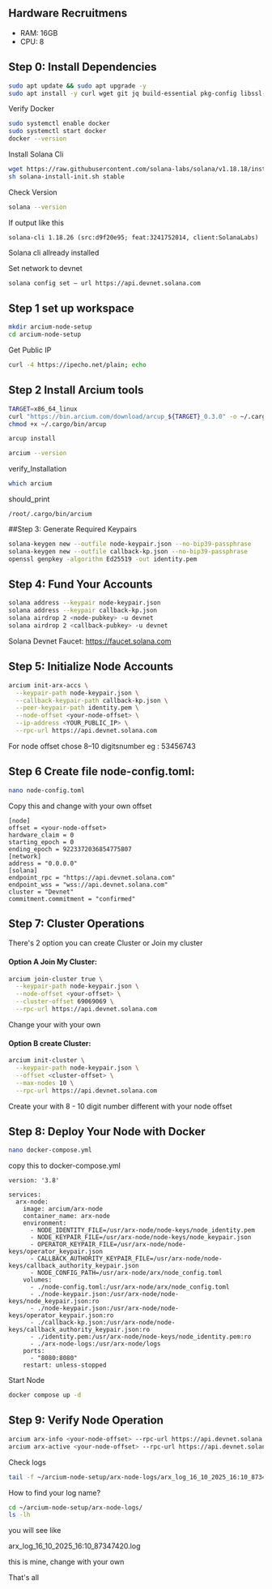 ## Hardware Recruitmens
- RAM: 16GB
- CPU: 8
  

## Step 0: Install Dependencies

```bash
sudo apt update && sudo apt upgrade -y
sudo apt install -y curl wget git jq build-essential pkg-config libssl-dev openssl docker.io docker-compose
```

Verify Docker

```bash
sudo systemctl enable docker
sudo systemctl start docker
docker --version
```

Install Solana Cli

```bash
wget https://raw.githubusercontent.com/solana-labs/solana/v1.18.18/install/solana-install-init.sh -O solana-install-init.sh
sh solana-install-init.sh stable
```

Check Version

```bash
solana --version
```

If output like this

```
solana-cli 1.18.26 (src:d9f20e95; feat:3241752014, client:SolanaLabs)
```

Solana cli allready installed

Set network to devnet
```bash
solana config set — url https://api.devnet.solana.com
```
## Step 1 set up workspace

```bash
mkdir arcium-node-setup
cd arcium-node-setup
```

Get Public IP

```bash
curl -4 https://ipecho.net/plain; echo
```

## Step 2 Install Arcium tools

```bash
TARGET=x86_64_linux
curl "https://bin.arcium.com/download/arcup_${TARGET}_0.3.0" -o ~/.cargo/bin/arcup
chmod +x ~/.cargo/bin/arcup

arcup install

arcium --version
```

verify_Installation

```bash
which arcium
```

should_print

```
/root/.cargo/bin/arcium
```

##Step 3: Generate Required Keypairs

```bash
solana-keygen new --outfile node-keypair.json --no-bip39-passphrase
solana-keygen new --outfile callback-kp.json --no-bip39-passphrase
openssl genpkey -algorithm Ed25519 -out identity.pem
```

## Step 4: Fund Your Accounts

```bash
solana address --keypair node-keypair.json
solana address --keypair callback-kp.json
solana airdrop 2 <node-pubkey> -u devnet
solana airdrop 2 <callback-pubkey> -u devnet
```

Solana Devnet Faucet: https://faucet.solana.com

## Step 5: Initialize Node Accounts

```bash
arcium init-arx-accs \
  --keypair-path node-keypair.json \
  --callback-keypair-path callback-kp.json \
  --peer-keypair-path identity.pem \
  --node-offset <your-node-offset> \
  --ip-address <YOUR_PUBLIC_IP> \
  --rpc-url https://api.devnet.solana.com
```
  
For node offset chose 8–10 digitsnumber eg : 53456743

## Step 6 Create file node-config.toml:

```bash
nano node-config.toml
```

Copy this and change <your-node-offset> with your own offset

```
[node]
offset = <your-node-offset>
hardware_claim = 0
starting_epoch = 0
ending_epoch = 9223372036854775807
[network]
address = "0.0.0.0"
[solana]
endpoint_rpc = "https://api.devnet.solana.com"
endpoint_wss = "wss://api.devnet.solana.com"
cluster = "Devnet"
commitment.commitment = "confirmed"
```
## Step 7: Cluster Operations

There's 2 option you can create Cluster or Join my cluster

#### Option A Join My Cluster:

```Bash
arcium join-cluster true \
  --keypair-path node-keypair.json \
  --node-offset <your-offset> \
  --cluster-offset 69069069 \
  --rpc-url https://api.devnet.solana.com
```
  Change your <your-offset> with your own

#### Option B create Cluster:  

```bash
arcium init-cluster \
  --keypair-path node-keypair.json \
  --offset <cluster-offset> \
  --max-nodes 10 \
  --rpc-url https://api.devnet.solana.com
```
  Create your <cluster-offset> with 8 - 10 digit number different with your node offset

## Step 8: Deploy Your Node with Docker

```bash
nano docker-compose.yml
```

copy this to docker-compose.yml
```
version: '3.8'

services:
  arx-node:
    image: arcium/arx-node
    container_name: arx-node
    environment:
      - NODE_IDENTITY_FILE=/usr/arx-node/node-keys/node_identity.pem
      - NODE_KEYPAIR_FILE=/usr/arx-node/node-keys/node_keypair.json
      - OPERATOR_KEYPAIR_FILE=/usr/arx-node/node-keys/operator_keypair.json
      - CALLBACK_AUTHORITY_KEYPAIR_FILE=/usr/arx-node/node-keys/callback_authority_keypair.json
      - NODE_CONFIG_PATH=/usr/arx-node/arx/node_config.toml
    volumes:
      - ./node-config.toml:/usr/arx-node/arx/node_config.toml
      - ./node-keypair.json:/usr/arx-node/node-keys/node_keypair.json:ro
      - ./node-keypair.json:/usr/arx-node/node-keys/operator_keypair.json:ro
      - ./callback-kp.json:/usr/arx-node/node-keys/callback_authority_keypair.json:ro
      - ./identity.pem:/usr/arx-node/node-keys/node_identity.pem:ro
      - ./arx-node-logs:/usr/arx-node/logs
    ports:
      - "8080:8080"
    restart: unless-stopped
```

Start Node
```bash
docker compose up -d
```

## Step 9: Verify Node Operation

```bash
arcium arx-info <your-node-offset> --rpc-url https://api.devnet.solana.com
arcium arx-active <your-node-offset> --rpc-url https://api.devnet.solana.com
```
Check logs
```bash
tail -f ~/arcium-node-setup/arx-node-logs/arx_log_16_10_2025_16:10_87347420.log
```

How to find your log name?
```bash
cd ~/arcium-node-setup/arx-node-logs/
ls -lh
```
you will see like

arx_log_16_10_2025_16:10_87347420.log

this is mine, change with your own

That's all




